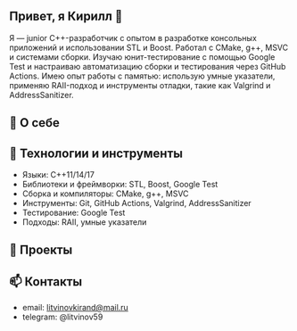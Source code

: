 ## Привет, я Кирилл 👋
Я — junior C++-разработчик с опытом в разработке консольных приложений и использовании STL и Boost. Работал с CMake, g++, MSVC и системами сборки. Изучаю юнит-тестирование с помощью Google Test и настраиваю автоматизацию сборки и тестирования через GitHub Actions. Имею опыт работы с памятью: использую умные указатели, применяю RAII-подход и инструменты отладки, такие как Valgrind и AddressSanitizer.

## 💼 О себе

## 🧰 Технологии и инструменты
- Языки: C++11/14/17
- Библиотеки и фреймворки: STL, Boost, Google Test
- Сборка и компиляторы: CMake, g++, MSVC
- Инструменты: Git, GitHub Actions, Valgrind, AddressSanitizer
- Тестирование: Google Test
- Подходы: RAII, умные указатели

## 📌 Проекты

## 📫 Контакты
- email: litvinovkirand@mail.ru
- telegram: @litvinov59

<!--
**litvinov99/litvinov99** is a ✨ _special_ ✨ repository because its `README.md` (this file) appears on your GitHub profile.

Here are some ideas to get you started:

- 🔭 I’m currently working on ...
- 🌱 I’m currently learning ...
- 👯 I’m looking to collaborate on ...
- 🤔 I’m looking for help with ...
- 💬 Ask me about ...
- 📫 How to reach me: ...
- 😄 Pronouns: ...
- ⚡ Fun fact: ...
-->

